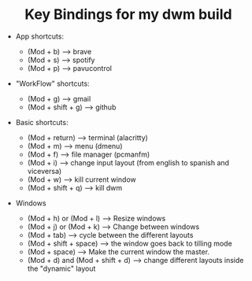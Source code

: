 
<h1 align="center">
  Key Bindings for my dwm build
</h1>

+ App shortcuts:
    + (Mod + b) --> brave
    + (Mod + s) --> spotify
    + (Mod + p) --> pavucontrol

+ "WorkFlow" shortcuts:
    + (Mod + g) --> gmail
    + (Mod + shift + g) --> github

+ Basic shortcuts:
    + (Mod + return) --> terminal (alacritty)
    + (Mod + m) --> menu (dmenu)
    + (Mod + f) --> file manager (pcmanfm)
    + (Mod + i) --> change input layout (from english to spanish and viceversa)
    + (Mod + w) --> kill current window
    + (Mod + shift + q) --> kill dwm

+ Windows
    + (Mod + h) or (Mod + l) --> Resize windows
    + (Mod + j) or (Mod + k) --> Change between windows
    + (Mod + tab) --> cycle between the different layouts
    + (Mod + shift + space) --> the window goes back to tilling mode
    + (Mod + space) --> Make the current window the master.
    + (Mod + d) and (Mod + shift + d) --> change different layouts inside the "dynamic" layout


